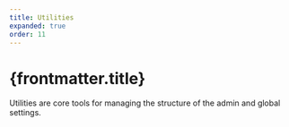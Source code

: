 ```yaml
---
title: Utilities
expanded: true
order: 11
---
```


# {frontmatter.title}

<Lede>

Utilities are core tools for managing the structure of the admin and global settings.

</Lede>

<Examples />

<Props componentName={frontmatter.title} />
